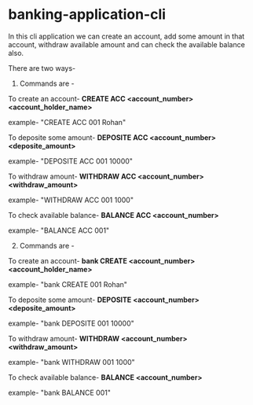 # banking-application-cli


In this cli application we can create an account, add some amount in that account, withdraw available amount and can check the available balance also.

There are two ways-

1) Commands are -

  To create an account- <b> CREATE ACC <account_number> <account_holder_name> </b>

example- "CREATE ACC 001 Rohan"

  To deposite some amount- <b> DEPOSITE ACC <account_number> <deposite_amount> </b>

example- "DEPOSITE ACC 001 10000"

  To withdraw amount-  <b> WITHDRAW ACC <account_number> <withdraw_amount> </b>

example- "WITHDRAW ACC 001 1000"

  To check available balance- <b> BALANCE ACC <account_number> </b>

example- "BALANCE ACC 001"


2) Commands are -

  To create an account- <b> bank CREATE <account_number> <account_holder_name> </b>

example- "bank CREATE 001 Rohan"

  To deposite some amount- <b> DEPOSITE <account_number> <deposite_amount> </b>

example- "bank DEPOSITE 001 10000"

  To withdraw amount- <b> WITHDRAW <account_number> <withdraw_amount> </b>

example- "bank WITHDRAW 001 1000"

  To check available balance- <b> BALANCE <account_number> </b>

example- "bank BALANCE 001"
